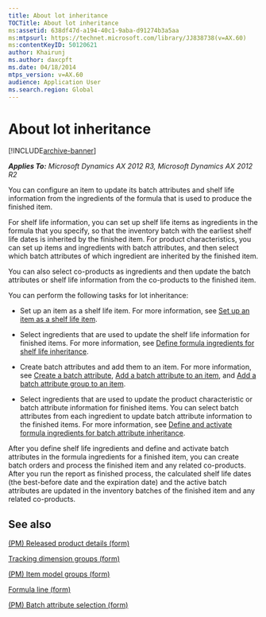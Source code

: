 ```yaml
---
title: About lot inheritance
TOCTitle: About lot inheritance
ms:assetid: 638df47d-a194-40c1-9aba-d91274b3a5aa
ms:mtpsurl: https://technet.microsoft.com/library/JJ838738(v=AX.60)
ms:contentKeyID: 50120621
author: Khairunj
ms.author: daxcpft
ms.date: 04/18/2014
mtps_version: v=AX.60
audience: Application User
ms.search.region: Global
---
```


# About lot inheritance 


[!INCLUDE[archive-banner](includes/archive-banner.md)]


_**Applies To:** Microsoft Dynamics AX 2012 R3, Microsoft Dynamics AX 2012 R2_

You can configure an item to update its batch attributes and shelf life information from the ingredients of the formula that is used to produce the finished item.

For shelf life information, you can set up shelf life items as ingredients in the formula that you specify, so that the inventory batch with the earliest shelf life dates is inherited by the finished item. For product characteristics, you can set up items and ingredients with batch attributes, and then select which batch attributes of which ingredient are inherited by the finished item.

You can also select co-products as ingredients and then update the batch attributes or shelf life information from the co-products to the finished item.

You can perform the following tasks for lot inheritance:

  - Set up an item as a shelf life item. For more information, see [Set up an item as a shelf life item](set-up-an-item-as-a-shelf-life-item.md).

  - Select ingredients that are used to update the shelf life information for finished items. For more information, see [Define formula ingredients for shelf life inheritance](define-formula-ingredients-for-shelf-life-inheritance.md).

  - Create batch attributes and add them to an item. For more information, see [Create a batch attribute](create-a-batch-attribute.md), [Add a batch attribute to an item](add-a-batch-attribute-to-an-item.md), and [Add a batch attribute group to an item](add-a-batch-attribute-group-to-an-item.md).

  - Select ingredients that are used to update the product characteristic or batch attribute information for finished items. You can select batch attributes from each ingredient to update batch attribute information to the finished items. For more information, see [Define and activate formula ingredients for batch attribute inheritance](define-and-activate-formula-ingredients-for-batch-attribute-inheritance.md).

After you define shelf life ingredients and define and activate batch attributes in the formula ingredients for a finished item, you can create batch orders and process the finished item and any related co-products. After you run the report as finished process, the calculated shelf life dates (the best-before date and the expiration date) and the active batch attributes are updated in the inventory batches of the finished item and any related co-products.

## See also

[(PM) Released product details (form)](https://technet.microsoft.com/library/hh352306\(v=ax.60\))

[Tracking dimension groups (form)](https://technet.microsoft.com/library/hh209465\(v=ax.60\))

[(PM) Item model groups (form)](https://technet.microsoft.com/library/hh328695\(v=ax.60\))

[Formula line (form)](https://technet.microsoft.com/library/hh352331\(v=ax.60\))

[(PM) Batch attribute selection (form)](https://technet.microsoft.com/library/jj838761\(v=ax.60\))

  


